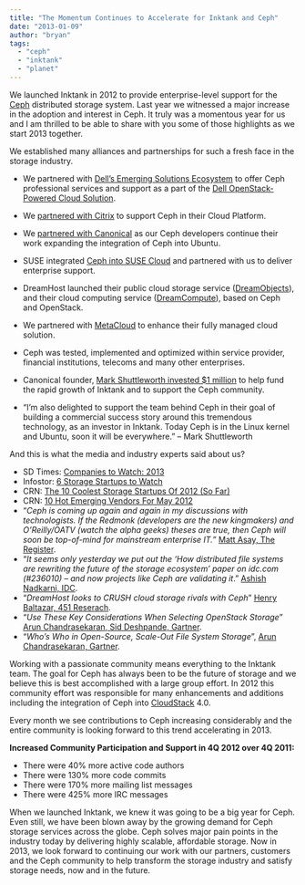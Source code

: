 ```yaml
---
title: "The Momentum Continues to Accelerate for Inktank and Ceph"
date: "2013-01-09"
author: "bryan"
tags: 
  - "ceph"
  - "inktank"
  - "planet"
---
```


We launched Inktank in 2012 to provide enterprise-level support for the [Ceph](http://ceph.com/) distributed storage system. Last year we witnessed a major increase in the adoption and interest in Ceph. It truly was a momentous year for us and I am thrilled to be able to share with you some of those highlights as we start 2013 together.

We established many alliances and partnerships for such a fresh face in the storage industry.

- We partnered with [Dell’s Emerging Solutions Ecosystem](http://content.dell.com/us/en/corp/d/secure/2012-04-16-dell-emerging-solutions-ecosystem) to offer Ceph professional services and support as a part of the [Dell OpenStack-Powered Cloud Solution](http://content.dell.com/us/en/enterprise/by-need-it-productivity-data-center-change-response-openstack-cloud).
- We [partnered with Citrix](http://www.inktank.com/news-events/new/inktank-partners-with-citrix-to-support-ceph-distributed-storage-in-cloudplatform/) to support Ceph in their Cloud Platform.
- We [partnered with Canonical](http://www.inktank.com/news-events/new/inktank-partners-with-canonical/) as our Ceph developers continue their work expanding the integration of Ceph into Ubuntu.
- SUSE integrated [Ceph into SUSE Cloud](http://www.inktank.com/news-events/new/inktank-partners-with-suse-to-deliver-enterprise-grade-support-for-ceph-storage-in-suse-cloud/) and partnered with us to deliver enterprise support.
- DreamHost launched their public cloud storage service ([DreamObjects](http://dreamhost.com/cloud/dreamobjects/)), and their cloud computing service ([DreamCompute](http://dreamhost.com/cloud/dreamcompute/)), based on Ceph and OpenStack.
- We partnered with [MetaCloud](http://www.metacloud.com/blog/inktank-metacloud-partnership) to enhance their fully managed cloud solution.
- Ceph was tested, implemented and optimized within service provider, financial institutions, telecoms and many other enterprises.
- Canonical founder, [Mark Shuttleworth invested $1 million](http://www.inktank.com/news-events/new/shuttleworth-invests-1-million-in-ceph-storage-startup-inktank/) to help fund the rapid growth of Inktank and to support the Ceph community.

- “I’m also delighted to support the team behind Ceph in their goal of building a commercial success story around this tremendous technology, as an investor in Inktank. Today Ceph is in the Linux kernel and Ubuntu, soon it will be everywhere.” – Mark Shuttleworth

And this is what the media and industry experts said about us?

- SD Times: [Companies to Watch: 2013](http://www.sdtimes.com/content/article.aspx?ArticleID=36970&page=1)
- Infostor: [6 Storage Startups to Watch](http://www.infostor.com/storage-management/6-storage-startups-to-watch.html)
- CRN: [The 10 Coolest Storage Startups Of 2012 (So Far)](http://www.crn.com/slide-shows/storage/240003163/the-10-coolest-storage-startups-of-2012-so-far.htm?pgno=5)
- CRN: [10 Hot Emerging Vendors For May 2012](http://www.crn.com/slide-shows/cloud/240000670/10-hot-emerging-vendors-for-may-2012.htm?pgno=6)
- “_Ceph is coming up again and again in my discussions with technologists. If the Redmonk (developers are the new kingmakers) and O’Reilly/OATV (watch the alpha geeks) theses are true, then Ceph will soon be top-of-mind for mainstream enterprise IT._” [Matt Asay, The Register](http://www.theregister.co.uk/2012/12/12/open_and_shut_ceph/).
- “_It seems only yesterday we put out the ‘How distributed file systems are rewriting the future of the storage ecosystem’ paper on idc.com (#236010) – and now projects like Ceph are validating it_.” [Ashish Nadkarni, IDC](https://idc-insights-community.com/.profile/anadkarni).
- “_DreamHost looks to CRUSH cloud_ _storage rivals with Ceph_” [Henry Baltazar, 451 Reserach](http://dreamhost.com/wp-content/uploads/451Research_Report_Ceph_02_29_2012.pdf).
- “_Use These Key Considerations When Selecting OpenStack Storage_” [Arun Chandrasekaran, Sid Deshpande, Gartner](http://my.gartner.com/portal/server.pt?open=512&objID=260&mode=2&PageID=3460702&resId=2234815&ref=QuickSearch&sthkw=ceph).
- “_Who’s Who in Open-Source, Scale-Out File System Storage_”, [Arun Chandrasekaran, Gartner](http://my.gartner.com/portal/server.pt?open=512&objID=260&mode=2&PageID=3460702&resId=2177215&ref=QuickSearch&sthkw=ceph).

Working with a passionate community means everything to the Inktank team. The goal for Ceph has always been to be the future of storage and we believe this is best accomplished with a large group effort. In 2012 this community effort was responsible for many enhancements and additions including the integration of Ceph into [CloudStack](http://incubator.apache.org/cloudstack/) 4.0.

Every month we see contributions to Ceph increasing considerably and the entire community is looking forward to this trend accelerating in 2013.

**Increased Community Participation and Support in 4Q 2012 over 4Q 2011:**

- There were 40% more active code authors
- There were 130% more code commits
- There were 170% more mailing list messages
- There were 425% more IRC messages

When we launched Inktank, we knew it was going to be a big year for Ceph. Even still, we have been blown away by the growing demand for Ceph storage services across the globe. Ceph solves major pain points in the industry today by delivering highly scalable, affordable storage. Now in 2013, we look forward to continuing our work with our partners, customers and the Ceph community to help transform the storage industry and satisfy storage needs, now and in the future.


